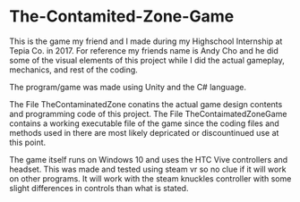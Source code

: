# The-Contamited-Zone-Game
This is the game my friend and I made during my Highschool Internship at Tepia Co. in 2017.
For reference my friends name is Andy Cho and he did some of the visual elements of this project while I did the actual gameplay, mechanics, and rest of the coding.

The program/game was made using Unity and the C# language.

The File TheContaminatedZone conatins the actual game design contents and programming code of this project.
The File TheContaimatedZoneGame contains a working executable file of the game since the coding files and methods used in there are most likely depricated or discountinued use at this point.

The game itself runs on Windows 10 and uses the HTC Vive controllers and headset. This was made and tested using steam vr so no clue if it will work on other programs.
It will work with the steam knuckles controller with some slight differences in controls than what is stated.
